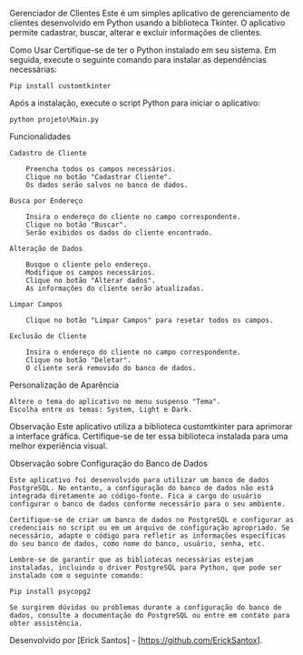 Gerenciador de Clientes
    Este é um simples aplicativo de gerenciamento de clientes desenvolvido em Python usando a biblioteca Tkinter. O aplicativo permite cadastrar, buscar, alterar e excluir informações de clientes.

Como Usar
    Certifique-se de ter o Python instalado em seu sistema. Em seguida, execute o seguinte comando para instalar as dependências necessárias:

    Pip install customtkinter

Após a instalação, execute o script Python para iniciar o aplicativo:

    python projeto\Main.py

Funcionalidades

    Cadastro de Cliente

        Preencha todos os campos necessários.
        Clique no botão "Cadastrar Cliente".
        Os dados serão salvos no banco de dados.

    Busca por Endereço

        Insira o endereço do cliente no campo correspondente.
        Clique no botão "Buscar".
        Serão exibidos os dados do cliente encontrado.

    Alteração de Dados

        Busque o cliente pelo endereço.
        Modifique os campos necessários.
        Clique no botão "Alterar dados".
        As informações do cliente serão atualizadas.

    Limpar Campos

        Clique no botão "Limpar Campos" para resetar todos os campos.

    Exclusão de Cliente

        Insira o endereço do cliente no campo correspondente.
        Clique no botão "Deletar".
        O cliente será removido do banco de dados.



Personalização de Aparência

    Altere o tema do aplicativo no menu suspenso "Tema".
    Escolha entre os temas: System, Light e Dark.

Observação
    Este aplicativo utiliza a biblioteca customtkinter para aprimorar a interface gráfica. Certifique-se de ter essa biblioteca instalada para uma melhor experiência visual.


Observação sobre Configuração do Banco de Dados

    Este aplicativo foi desenvolvido para utilizar um banco de dados PostgreSQL. No entanto, a configuração do banco de dados não está integrada diretamente ao código-fonte. Fica a cargo do usuário configurar o banco de dados conforme necessário para o seu ambiente.

    Certifique-se de criar um banco de dados no PostgreSQL e configurar as credenciais no script ou em um arquivo de configuração apropriado. Se necessário, adapte o código para refletir as informações específicas do seu banco de dados, como nome do banco, usuário, senha, etc.

    Lembre-se de garantir que as bibliotecas necessárias estejam instaladas, incluindo o driver PostgreSQL para Python, que pode ser instalado com o seguinte comando:

    Pip install psycopg2

    Se surgirem dúvidas ou problemas durante a configuração do banco de dados, consulte a documentação do PostgreSQL ou entre em contato para obter assistência.


Desenvolvido por [Erick Santos] - [https://github.com/ErickSantox].